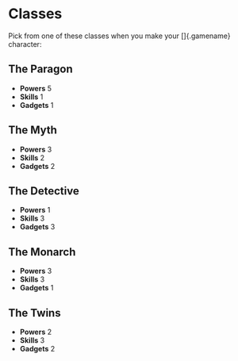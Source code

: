 # Classes

Pick from one of these classes when you make your []{.gamename} character:

## The Paragon

- **Powers** 5
- **Skills** 1
- **Gadgets** 1

## The Myth

- **Powers** 3
- **Skills** 2
- **Gadgets** 2

## The Detective

- **Powers** 1
- **Skills** 3
- **Gadgets** 3

## The Monarch

- **Powers** 3
- **Skills** 3
- **Gadgets** 1

## The Twins

- **Powers** 2
- **Skills** 3
- **Gadgets** 2


